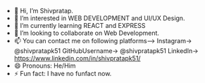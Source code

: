 - 👋 Hi, I’m Shivpratap.
- 👀 I’m interested in WEB DEVELOPMENT and UI/UX Design.
- 🌱 I’m currently learning REACT and EXPRESS
- 💞️ I’m looking to collaborate on Web Development.
- 📫 You can contact me on following platforms-->
      Instagram-> @shivpratapk51
      GitHubUsername-> @shivpratapk51
      LinkedIn-> https://www.linkedin.com/in/shivpratapk51/
- 😄 Pronouns: He/Him
- ⚡ Fun fact: I have no funfact now.

<!---
Shivpratap/shivpratapk51 is a ✨ special ✨ repository because its `README.md` (this file) appears on your GitHub profile.
You can click the Preview link to take a look at your changes.
--->
